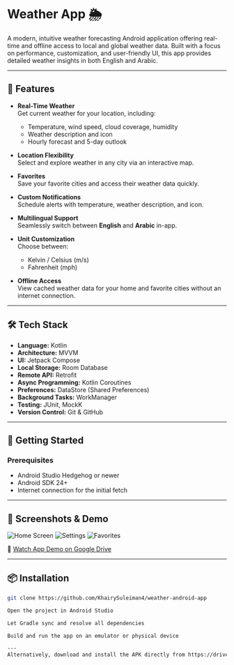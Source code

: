 # Weather App 🌦️

A modern, intuitive weather forecasting Android application offering real-time and offline access to local and global weather data. Built with a focus on performance, customization, and user-friendly UI, this app provides detailed weather insights in both English and Arabic.

---

## 🌟 Features

- **Real-Time Weather**  
  Get current weather for your location, including:
  - Temperature, wind speed, cloud coverage, humidity
  - Weather description and icon
  - Hourly forecast and 5-day outlook

- **Location Flexibility**  
  Select and explore weather in any city via an interactive map.

- **Favorites**  
  Save your favorite cities and access their weather data quickly.

- **Custom Notifications**  
  Schedule alerts with temperature, weather description, and icon.

- **Multilingual Support**  
  Seamlessly switch between **English** and **Arabic** in-app.

- **Unit Customization**  
  Choose between:
  - Kelvin / Celsius (m/s)
  - Fahrenheit (mph)

- **Offline Access**  
  View cached weather data for your home and favorite cities without an internet connection.

---

## 🛠️ Tech Stack

- **Language:** Kotlin  
- **Architecture:** MVVM  
- **UI:** Jetpack Compose  
- **Local Storage:** Room Database  
- **Remote API:** Retrofit  
- **Async Programming:** Kotlin Coroutines  
- **Preferences:** DataStore (Shared Preferences)  
- **Background Tasks:** WorkManager  
- **Testing:** JUnit, MockK  
- **Version Control:** Git & GitHub

---

## 🚀 Getting Started

### Prerequisites

- Android Studio Hedgehog or newer  
- Android SDK 24+  
- Internet connection for the initial fetch

---

## 📸 Screenshots & Demo

![Home Screen](https://github.com/user-attachments/assets/bb9bab60-ce80-40fe-b931-8c39ff13e0ff)
![Settings](https://github.com/user-attachments/assets/f363cbde-cc04-4e63-9ecd-66ae1ca82e89)
![Favorites](https://github.com/user-attachments/assets/30537448-5c1e-4d96-bf01-4b69d6fb3864)

🎥 [Watch App Demo on Google Drive](https://drive.google.com/drive/folders/1T8pgo9iFvbfJHYFPuIBFp1SyCPdAtVje?usp=sharing)

---

## 📦 Installation

```bash
git clone https://github.com/KhairySuleiman4/weather-android-app

Open the project in Android Studio

Let Gradle sync and resolve all dependencies

Build and run the app on an emulator or physical device

---
Alternatively, download and install the APK directly from https://drive.google.com/drive/folders/1T8pgo9iFvbfJHYFPuIBFp1SyCPdAtVje?usp=sharing

